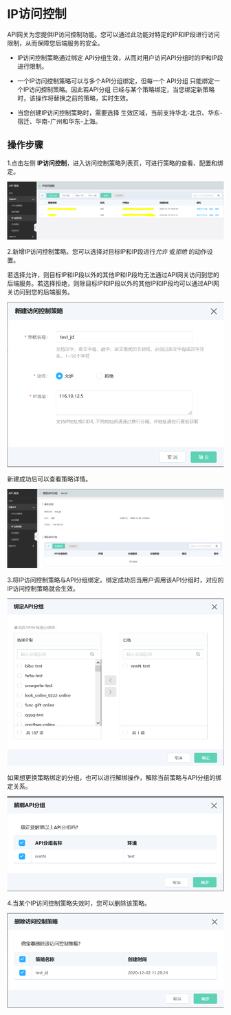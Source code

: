 # IP访问控制

API网关为您提供IP访问控制功能。您可以通过此功能对特定的IP和IP段进行访问限制，从而保障您后端服务的安全。

*  IP访问控制策略通过绑定 API分组生效，从而对用户访问API分组时的IP和IP段进行限制。

*  一个IP访问控制策略可以与多个API分组绑定，但每一个 API分组 只能绑定一个IP访问控制策略。因此若API分组 已经与某个策略绑定，当您绑定新策略时，该操作将替换之前的策略，实时生效。

*  当您创建IP访问控制策略时，需要选择 生效区域，当前支持华北-北京、华东-宿迁、华南-广州和华东-上海。



## 操作步骤


1.点击左侧 **IP访问控制**，进入访问控制策略列表页，可进行策略的查看、配置和绑定。

![IP访问控制策略列表页](../../../../../image/Internet-Middleware/API-Gateway/策略列表.png)


2.新增IP访问控制策略。您可以选择对目标IP和IP段进行*允许* 或*拒绝* 的动作设置。

若选择允许，则目标IP和IP段以外的其他IP和IP段均无法通过API网关访问到您的后端服务。若选择拒绝，则除目标IP和IP段以外的其他IP和IP段均可以通过API网关访问到您的后端服务。

![新增策略](../../../../../image/Internet-Middleware/API-Gateway/新建IP策略.png)


新建成功后可以查看策略详情。

![查看策略详情](../../../../../image/Internet-Middleware/API-Gateway/查看IP策略详情.png)


3.将IP访问控制策略与API分组绑定。绑定成功后当用户调用该API分组时，对应的IP访问控制策略就会生效。

![绑定API分组](../../../../../image/Internet-Middleware/API-Gateway/绑定API分组.png)


如果想更换策略绑定的分组，也可以进行解绑操作，解除当前策略与API分组的绑定关系。

![解绑API分组](../../../../../image/Internet-Middleware/API-Gateway/解绑API分组.png)


4.当某个IP访问控制策略失效时，您可以删除该策略。

![删除IP策略](../../../../../image/Internet-Middleware/API-Gateway/删除IP策略.png)



